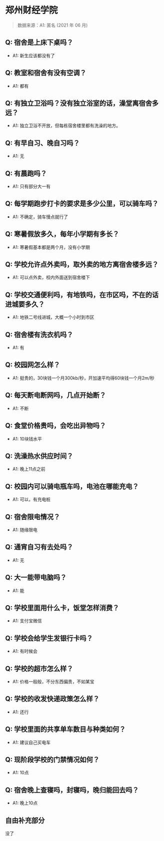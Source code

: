 # 郑州财经学院

> 数据来源：A1: 匿名 (2021 年 06 月)

## Q: 宿舍是上床下桌吗？

- A1: 新生应该都没有了

## Q: 教室和宿舍有没有空调？

- A1: 都有

## Q: 有独立卫浴吗？没有独立浴室的话，澡堂离宿舍多远？

- A1: 独立卫浴不开放，但每栋宿舍楼里都有洗澡的地方。

## Q: 有早自习、晚自习吗？

- A1: 无

## Q: 有晨跑吗？

- A1: 只有部分大一有

## Q: 每学期跑步打卡的要求是多少公里，可以骑车吗？

- A1: 不确定，骑车慢点就行了

## Q: 寒暑假放多久，每年小学期有多长？

- A1: 寒暑假基本都是两个月，没有小学期

## Q: 学校允许点外卖吗，取外卖的地方离宿舍楼多远？

- A1: 可以点外卖，校内外面送到宿舍楼下

## Q: 学校交通便利吗，有地铁吗，在市区吗，不在的话进城要多久？

- A1: 地铁二号线进城，大概一个小时到市区

## Q: 宿舍楼有洗衣机吗？

- A1: 有

## Q: 校园网怎么样？

- A1: 挺贵的，30块钱一个月300kb/秒，开加速平均得60块钱一个月2m/秒

## Q: 每天断电断网吗，几点开始断？

- A1: 不断

## Q: 食堂价格贵吗，会吃出异物吗？

- A1: 10块钱水平

## Q: 洗澡热水供应时间？

- A1: 晚上11点之前

## Q: 校园内可以骑电瓶车吗，电池在哪能充电？

- A1: 可以，有充电桩

## Q: 宿舍限电情况？

- A1: 随缘限电

## Q: 通宵自习有去处吗？

- A1: 无

## Q: 大一能带电脑吗？

- A1: 能

## Q: 学校里面用什么卡，饭堂怎样消费？

- A1: 支付宝微信

## Q: 学校会给学生发银行卡吗？

- A1: 有时候会

## Q: 学校的超市怎么样？

- A1: 价格一般般，不分东西偏贵，不如某宝

## Q: 学校的收发快递政策怎么样？

- A1: 还行

## Q: 学校里面的共享单车数目与种类如何？

- A1: 建议自己买电车

## Q: 现阶段学校的门禁情况如何？

- A1: 10点

## Q: 宿舍晚上查寝吗，封寝吗，晚归能回去吗？

- A1: 晚上10点

## 自由补充部分

没了